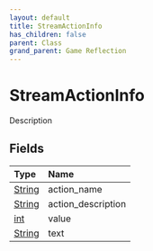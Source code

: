 ```yaml
---
layout: default
title: StreamActionInfo
has_children: false
parent: Class
grand_parent: Game Reflection
---
```

# StreamActionInfo
Description 

## Fields

| Type | Name |
|:----------|:--------------|
| [String](/riftbreaker-wiki/docs/game-reflection/components/string/) | action_name |
| [String](/riftbreaker-wiki/docs/game-reflection/components/string/) | action_description |
| [int](/riftbreaker-wiki/docs/game-reflection/enums/int/) | value |
| [String](/riftbreaker-wiki/docs/game-reflection/components/string/) | text |

